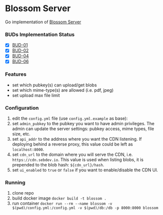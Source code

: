 # Blossom Server

Go implementation of [Blossom Server](https://github.com/hzrd149/blossom/blob/master/Server.md)

### BUDs Implementation Status

- [x] [BUD-01](https://github.com/hzrd149/blossom/blob/master/buds/01.md)
- [x] [BUD-02](https://github.com/hzrd149/blossom/blob/master/buds/02.md)
- [x] [BUD-04](https://github.com/hzrd149/blossom/blob/master/buds/04.md)
- [x] [BUD-06](https://github.com/hzrd149/blossom/blob/master/buds/06.md)

### Features

- set which pubkey(s) can upload/get blobs
- set which mime-type(s) are allowed (i.e. pdf, jpeg)
- set upload max file limit

### Configuration

1. edit the `config.yml` file (use `config.yml.example` as base):
2. set `admin_pubkey` to the pubkey you want to have admin privileges. The admin can update the server settings: pubkey access, mime types, file size, etc.
3. set `api_addr` to the address where you want the CDN listening. If deploying behind a reverse proxy, this value could be left as `localhost:8000`.
4. set `cdn_url` to the domain where you will serve the CDN, i.e. `https://cdn.sebdev.io`. This value is used when listing blobs, it is prepended to the blob hash: `${cdn_url}/hash`.
5. set `ui_enabled` to `true` or `false` if you want to enable/disable the CDN UI.

### Running

1. clone repo
2. build docker image `docker build -t blossom .`
3. run container `docker run --rm --name blossom -v $(pwd)/config.yml:/config.yml -v $(pwd)/db:/db -p 8000:8000 blossom`
